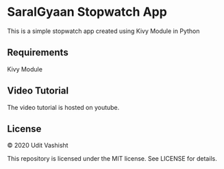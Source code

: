 # SaralGyaan Stopwatch App

This is a simple stopwatch app created using Kivy Module in Python

## Requirements
Kivy Module

## Video Tutorial

The video tutorial is hosted on youtube.

## License
© 2020 Udit Vashisht

This repository is licensed under the MIT license. See LICENSE for details.

